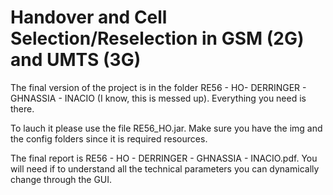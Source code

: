 Handover and Cell Selection/Reselection in GSM (2G) and UMTS (3G)
=====================================

The final version of the project is in the folder RE56 - HO- DERRINGER - GHNASSIA - INACIO (I know, this is messed up). Everything you need is there.

To lauch it please use the file RE56_HO.jar. Make sure you have the img and the config folders since it is required resources.

The final report is RE56 - HO - DERRINGER - GHNASSIA - INACIO.pdf. You will need if to understand all the technical parameters you can dynamically change through the GUI.

